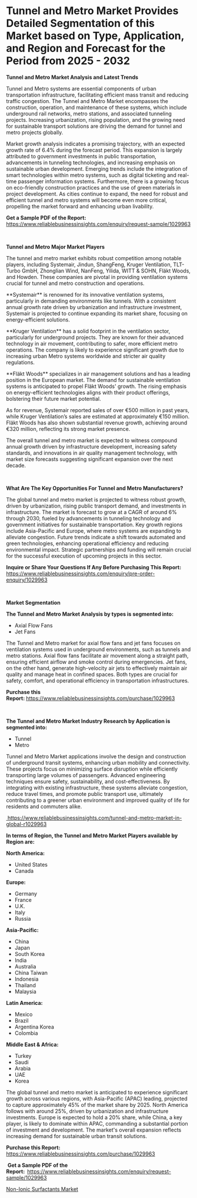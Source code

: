 <p><h1>Tunnel and Metro Market Provides Detailed Segmentation of this Market based on Type, Application, and Region and Forecast for the Period from 2025 - 2032</h1></p><p><strong>Tunnel and Metro Market Analysis and Latest Trends</strong></p>
<p><p>Tunnel and Metro systems are essential components of urban transportation infrastructure, facilitating efficient mass transit and reducing traffic congestion. The Tunnel and Metro Market encompasses the construction, operation, and maintenance of these systems, which include underground rail networks, metro stations, and associated tunneling projects. Increasing urbanization, rising population, and the growing need for sustainable transport solutions are driving the demand for tunnel and metro projects globally.</p><p>Market growth analysis indicates a promising trajectory, with an expected growth rate of 6.4% during the forecast period. This expansion is largely attributed to government investments in public transportation, advancements in tunneling technologies, and increasing emphasis on sustainable urban development. Emerging trends include the integration of smart technologies within metro systems, such as digital ticketing and real-time passenger information systems. Furthermore, there is a growing focus on eco-friendly construction practices and the use of green materials in project development. As cities continue to expand, the need for robust and efficient tunnel and metro systems will become even more critical, propelling the market forward and enhancing urban livability.</p></p>
<p><strong>Get a Sample PDF of the Report:&nbsp;</strong> <a href="https://www.reliablebusinessinsights.com/enquiry/request-sample/1029963?utm_campaign=3543&utm_medium=2&utm_source=Github&utm_content=ia&utm_term=21032025&utm_id=tunnel-and-metro">https://www.reliablebusinessinsights.com/enquiry/request-sample/1029963</a></p>
<p>&nbsp;</p>
<p><strong>Tunnel and Metro Major Market Players</strong></p>
<p><p>The tunnel and metro market exhibits robust competition among notable players, including Systemair, Jindun, ShangFeng, Kruger Ventilation, TLT-Turbo GmbH, Zhonglian Wind, NanFeng, Yilida, WITT & SOHN, Fläkt Woods, and Howden. These companies are pivotal in providing ventilation systems crucial for tunnel and metro construction and operations. </p><p>**Systemair** is renowned for its innovative ventilation systems, particularly in demanding environments like tunnels. With a consistent annual growth rate driven by urbanization and infrastructure investment, Systemair is projected to continue expanding its market share, focusing on energy-efficient solutions.</p><p>**Kruger Ventilation** has a solid footprint in the ventilation sector, particularly for underground projects. They are known for their advanced technology in air movement, contributing to safer, more efficient metro operations. The company is likely to experience significant growth due to increasing urban Metro systems worldwide and stricter air quality regulations.</p><p>**Fläkt Woods** specializes in air management solutions and has a leading position in the European market. The demand for sustainable ventilation systems is anticipated to propel Fläkt Woods' growth. The rising emphasis on energy-efficient technologies aligns with their product offerings, bolstering their future market potential.</p><p>As for revenue, Systemair reported sales of over €500 million in past years, while Kruger Ventilation’s sales are estimated at approximately €150 million. Fläkt Woods has also shown substantial revenue growth, achieving around €320 million, reflecting its strong market presence. </p><p>The overall tunnel and metro market is expected to witness compound annual growth driven by infrastructure development, increasing safety standards, and innovations in air quality management technology, with market size forecasts suggesting significant expansion over the next decade.</p></p>
<p>&nbsp;</p>
<p><strong>What Are The Key Opportunities For Tunnel and Metro Manufacturers?</strong></p>
<p><p>The global tunnel and metro market is projected to witness robust growth, driven by urbanization, rising public transport demand, and investments in infrastructure. The market is forecast to grow at a CAGR of around 6% through 2030, fueled by advancements in tunneling technology and government initiatives for sustainable transportation. Key growth regions include Asia-Pacific and Europe, where metro systems are expanding to alleviate congestion. Future trends indicate a shift towards automated and green technologies, enhancing operational efficiency and reducing environmental impact. Strategic partnerships and funding will remain crucial for the successful execution of upcoming projects in this sector.</p></p>
<p><strong>Inquire or Share Your Questions If Any Before Purchasing This Report:</strong> <a href="https://www.reliablebusinessinsights.com/enquiry/pre-order-enquiry/1029963?utm_campaign=3543&utm_medium=2&utm_source=Github&utm_content=ia&utm_term=21032025&utm_id=tunnel-and-metro">https://www.reliablebusinessinsights.com/enquiry/pre-order-enquiry/1029963</a></p>
<p>&nbsp;</p>
<p><strong>Market Segmentation</strong></p>
<p><strong>The Tunnel and Metro Market Analysis by types is segmented into:</strong></p>
<p><ul><li>Axial Flow Fans</li><li>Jet Fans</li></ul></p>
<p><p>The Tunnel and Metro market for axial flow fans and jet fans focuses on ventilation systems used in underground environments, such as tunnels and metro stations. Axial flow fans facilitate air movement along a straight path, ensuring efficient airflow and smoke control during emergencies. Jet fans, on the other hand, generate high-velocity air jets to effectively maintain air quality and manage heat in confined spaces. Both types are crucial for safety, comfort, and operational efficiency in transportation infrastructures.</p></p>
<p><strong>Purchase this Report:&nbsp;</strong><a href="https://www.reliablebusinessinsights.com/purchase/1029963?utm_campaign=3543&utm_medium=2&utm_source=Github&utm_content=ia&utm_term=21032025&utm_id=tunnel-and-metro">https://www.reliablebusinessinsights.com/purchase/1029963</a></p>
<p>&nbsp;</p>
<p><strong>The Tunnel and Metro Market Industry Research by Application is segmented into:</strong></p>
<p><ul><li>Tunnel</li><li>Metro</li></ul></p>
<p><p>Tunnel and Metro Market applications involve the design and construction of underground transit systems, enhancing urban mobility and connectivity. These projects focus on minimizing surface disruption while efficiently transporting large volumes of passengers. Advanced engineering techniques ensure safety, sustainability, and cost-effectiveness. By integrating with existing infrastructure, these systems alleviate congestion, reduce travel times, and promote public transport use, ultimately contributing to a greener urban environment and improved quality of life for residents and commuters alike.</p></p>
<p><a href="https://www.reliablebusinessinsights.com/tunnel-and-metro-market-in-global-r1029963?utm_campaign=3543&utm_medium=2&utm_source=Github&utm_content=ia&utm_term=21032025&utm_id=tunnel-and-metro">&nbsp;https://www.reliablebusinessinsights.com/tunnel-and-metro-market-in-global-r1029963</a></p>
<p><strong>In terms of Region, the Tunnel and Metro Market Players available by Region are:</strong></p>
<p>
    <p> <strong> North America: </strong>
        <ul>
            <li>United States</li>
            <li>Canada</li>
        </ul>
        </p> 
    <p> <strong> Europe: </strong>
        <ul>
            <li>Germany</li>
            <li>France</li>
            <li>U.K.</li>
            <li>Italy</li>
            <li>Russia</li>
        </ul>
        </p> 
    <p> <strong> Asia-Pacific: </strong>
        <ul>
            <li>China</li>
            <li>Japan</li>
            <li>South Korea</li>
            <li>India</li>
            <li>Australia</li>
            <li>China Taiwan</li>
            <li>Indonesia</li>
            <li>Thailand</li>
            <li>Malaysia</li>
        </ul>
        </p> 
    <p> <strong> Latin America: </strong>
        <ul>
            <li>Mexico</li>
            <li>Brazil</li>
            <li>Argentina Korea</li>
            <li>Colombia</li>
        </ul>
        </p> 
    <p> <strong> Middle East & Africa: </strong>
        <ul>
            <li>Turkey</li>
            <li>Saudi</li>
            <li>Arabia</li>
            <li>UAE</li>
            <li>Korea</li>
        </ul>
    </p>
    </p>
<p><p>The global tunnel and metro market is anticipated to experience significant growth across various regions, with Asia-Pacific (APAC) leading, projected to capture approximately 45% of the market share by 2025. North America follows with around 25%, driven by urbanization and infrastructure investments. Europe is expected to hold a 20% share, while China, a key player, is likely to dominate within APAC, commanding a substantial portion of investment and development. The market's overall expansion reflects increasing demand for sustainable urban transit solutions.</p></p>
<p><strong>Purchase this Report: </strong><a href="https://www.reliablebusinessinsights.com/purchase/1029963?utm_campaign=3543&utm_medium=2&utm_source=Github&utm_content=ia&utm_term=21032025&utm_id=tunnel-and-metro">https://www.reliablebusinessinsights.com/purchase/1029963</a></p>
<p>&nbsp;<strong>Get a Sample PDF of the Report:&nbsp;&nbsp;</strong><a href="https://www.reliablebusinessinsights.com/enquiry/request-sample/1029963?utm_campaign=3543&utm_medium=2&utm_source=Github&utm_content=ia&utm_term=21032025&utm_id=tunnel-and-metro">https://www.reliablebusinessinsights.com/enquiry/request-sample/1029963</a></p>
<p><strong></strong></p>
<p><p><a href="https://github.com/linnuripat/Market-Research-Report-List-1/blob/main/non-ionic-surfactants-market.md?utm_campaign=3543&utm_medium=2&utm_source=Github&utm_content=ia&utm_term=21032025&utm_id=tunnel-and-metro">Non-Ionic Surfactants Market</a></p></p>